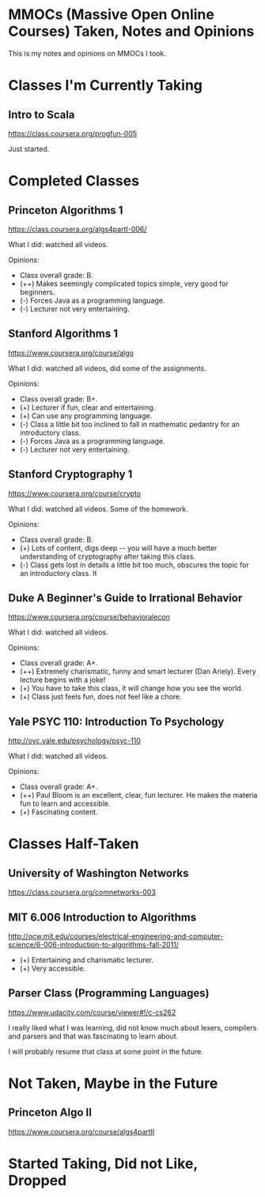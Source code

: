 
# MMOCs (Massive Open Online Courses) Taken, Notes and Opinions

This is my notes and opinions on MMOCs I took.

# Classes I'm Currently Taking

## Intro to Scala

https://class.coursera.org/progfun-005

Just started.

# Completed Classes

## Princeton Algorithms 1

https://class.coursera.org/algs4partI-006/

What I did: watched all videos.

Opinions:
- Class overall grade: B.
- (++) Makes seemingly complicated topics simple, very good for beginners.
- (-) Forces Java as a programming language.
- (-) Lecturer not very entertaining.

## Stanford Algorithms 1

https://www.coursera.org/course/algo

What I did: watched all videos, did some of the assignments.

Opinions:
- Class overall grade: B+.
- (+) Lecturer if fun, clear and entertaining.
- (+) Can use any programming language.
- (-) Class a little bit too inclined to fall in mathematic pedantry for an introductory class.
- (-) Forces Java as a programming language.
- (-) Lecturer not very entertaining.

## Stanford Cryptography 1

https://www.coursera.org/course/crypto

What I did: watched all videos. Some of the homework.

Opinions:
- Class overall grade: B.
- (+) Lots of content, digs deep -- you will have a much better understanding of cryptography after taking this class.
- (-) Class gets lost in details a little bit too much, obscures the topic for an introductory class. It

## Duke A Beginner's Guide to Irrational Behavior

https://www.coursera.org/course/behavioralecon

What I did: watched all videos.

Opinions:
- Class overall grade: A+.
- (++) Extremely charismatic, funny and smart lecturer (Dan Ariely). Every lecture begins with a joke!
- (+) You have to take this class, it will change how you see the world.
- (+) Class just feels fun, does not feel like a chore.

## Yale PSYC 110: Introduction To Psychology

http://oyc.yale.edu/psychology/psyc-110

What I did: watched all videos.

Opinions:
- Class overall grade: A+.
- (++) Paul Bloom is an excellent, clear, fun lecturer. He makes the materia fun to learn and accessible.
- (+) Fascinating content.

# Classes Half-Taken

## University of Washington Networks

https://class.coursera.org/comnetworks-003

## MIT 6.006 Introduction to Algorithms

http://ocw.mit.edu/courses/electrical-engineering-and-computer-science/6-006-introduction-to-algorithms-fall-2011/

- (+) Entertaining and charismatic lecturer.
- (+) Very accessible.

## Parser Class (Programming Languages)

https://www.udacity.com/course/viewer#!/c-cs262

I really liked what I was learning, did not know much about lexers, compilers and parsers and that was fascinating to learn about.

I will probably resume that class at some point in the future.

# Not Taken, Maybe in the Future

## Princeton Algo II

https://www.coursera.org/course/algs4partII

# Started Taking, Did not Like, Dropped
